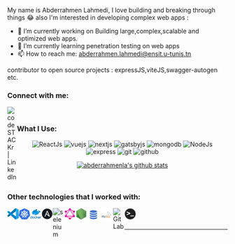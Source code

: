 

My name is Abderrahmen Lahmedi, I love building and breaking through things :joy: also I'm interested in developing complex web apps :

- 🔭 I’m currently working on Building large,complex,scalable and optimized web apps.
- 🌱 I’m currently learning penetration testing on web apps
- 📫 How to reach me: abderrahmen.lahmedi@ensit.u-tunis.tn

contributor to open source projects : 
expressJS,viteJS,swagger-autogen etc.

### Connect with me:


[<img align="left" alt="codeSTACKr | LinkedIn" width="22px" src="https://cdn.jsdelivr.net/npm/simple-icons@v3/icons/linkedin.svg" />][linkedin] 

<br />

### What I Use:
<p align="center">

  <img src="https://www.vectorlogo.zone/logos/reactjs/reactjs-icon.svg" alt="ReactJs" width="40" height="40"/>
  <img src="https://seeklogo.com/images/V/vuejs-logo-17D586B587-seeklogo.com.png" alt="vuejs" width="40" height="40"/>
  <img src="https://seeklogo.com/images/N/next-js-logo-7929BCD36F-seeklogo.com.png" alt="nextjs" width="40" height="40"/>  
  <img src="https://seeklogo.com/images/G/gatsby-logo-1A245AD37F-seeklogo.com.png" alt="gatsbyjs" width="40" height="40"/>
  <img src="https://www.vectorlogo.zone/logos/mongodb/mongodb-icon.svg" alt="mongodb" width="40" height="40"/>
  <img src="https://www.logolynx.com/images/logolynx/c5/c509c38cb89bcf556b2051222663f398.png" alt="NodeJs" width="40" height="40"/>
  <img src="https://seeklogo.com/images/E/express-js-logo-FA36FF1D3F-seeklogo.com.png" alt="express" width="60" height="40"/> 
  <img src="https://www.vectorlogo.zone/logos/git-scm/git-scm-icon.svg" alt="git" width="40" height="40"/> 
  <img src="https://www.vectorlogo.zone/logos/github/github-tile.svg" alt="github" width="40" height="40"/> 
  
 </p>
 

<p align="center">
  <a href="https://github.com/abderrahmenla">
    <img src="https://github-readme-stats.vercel.app/api?username=abderrahmenla&count_private=true&hide_border=true&show_icons=true" alt="abderrahmenla's github stats">
  </a>
</p>
<br/>

### Other technologies that I worked with:

[<img align="left" alt="Visual Studio Code" width="26px" src="https://raw.githubusercontent.com/github/explore/80688e429a7d4ef2fca1e82350fe8e3517d3494d/topics/visual-studio-code/visual-studio-code.png" />][githubhomepage]


[<img align="left" alt="kubenetes" width="26px" src="https://raw.githubusercontent.com/github/explore/80688e429a7d4ef2fca1e82350fe8e3517d3494d/topics/kubernetes/kubernetes.png" />][githubhomepage]

[<img align="left" alt="docker" width="26px" src="https://raw.githubusercontent.com/github/explore/80688e429a7d4ef2fca1e82350fe8e3517d3494d/topics/docker/docker.png" />][githubhomepage]

[<img align="left" alt="ansible" width="26px" src="https://raw.githubusercontent.com/github/explore/80688e429a7d4ef2fca1e82350fe8e3517d3494d/topics/ansible/ansible.png" />][githubhomepage]


[<img align="left" alt="selenium" width="26px" src="https://seeklogo.com/images/S/selenium-logo-A1B53CEFB0-seeklogo.com.png" />][githubhomepage]

[<img align="left" alt="GraphQL" width="26px" src="https://raw.githubusercontent.com/github/explore/80688e429a7d4ef2fca1e82350fe8e3517d3494d/topics/graphql/graphql.png" />][githubhomepage]

[<img align="left" alt="Node.js" width="26px" src="https://raw.githubusercontent.com/github/explore/80688e429a7d4ef2fca1e82350fe8e3517d3494d/topics/nodejs/nodejs.png" />][githubhomepage]

[<img align="left" alt="SQL" width="30px" src="https://raw.githubusercontent.com/github/explore/80688e429a7d4ef2fca1e82350fe8e3517d3494d/topics/sql/sql.png" />][githubhomepage]

[<img align="left" alt="MySQL" width="30px" src="https://raw.githubusercontent.com/github/explore/80688e429a7d4ef2fca1e82350fe8e3517d3494d/topics/mysql/mysql.png" />][githubhomepage]

[<img align="left" alt="GitLab" width="26px" src="https://seeklogo.com/images/G/gitlab-logo-757620E430-seeklogo.com.png" />][githubhomepage]

[<img align="left" alt="Terminal" width="26px" src="https://raw.githubusercontent.com/github/explore/80688e429a7d4ef2fca1e82350fe8e3517d3494d/topics/terminal/terminal.png" />][githubhomepage]

<br />
<br />

---


[linked]: https://www.linkedin.com/in/abderrahmen-lahmedi
[twitter]: https://twitter.com/AbderrahmenLah1
[linkedin]: https://www.linkedin.com/in/abderrahmen-lahmedi
[githubhomepage]: https://github.com/Abderrahmenla 

<!--
**Abderrahmenla/Abderrahmenla** is a ✨ _special_ ✨ repository because its `README.md` (this file) appears on your GitHub profile.


